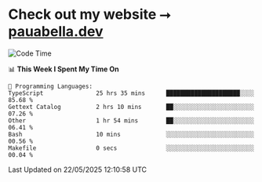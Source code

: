 # Check out my website ⭢ [pauabella.dev](https://pauabella.dev)

<!--START_SECTION:waka-->
![Code Time](http://img.shields.io/badge/Code%20Time-4%2C459%20hrs%2041%20mins-blue)

📊 **This Week I Spent My Time On** 

```text
💬 Programming Languages: 
TypeScript               25 hrs 35 mins      █████████████████████░░░░   85.68 % 
Gettext Catalog          2 hrs 10 mins       ██░░░░░░░░░░░░░░░░░░░░░░░   07.26 % 
Other                    1 hr 54 mins        ██░░░░░░░░░░░░░░░░░░░░░░░   06.41 % 
Bash                     10 mins             ░░░░░░░░░░░░░░░░░░░░░░░░░   00.56 % 
Makefile                 0 secs              ░░░░░░░░░░░░░░░░░░░░░░░░░   00.04 % 
```


 Last Updated on 22/05/2025 12:10:58 UTC
<!--END_SECTION:waka-->
